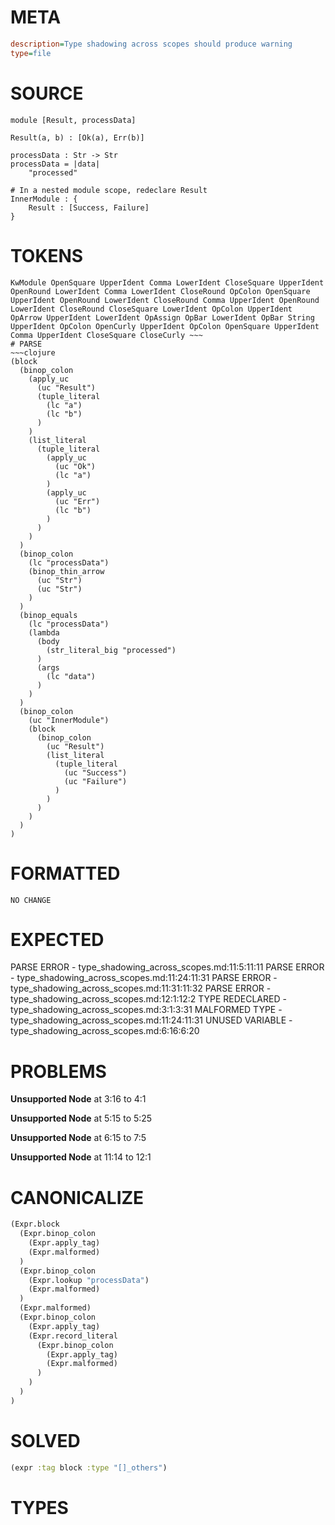 # META
~~~ini
description=Type shadowing across scopes should produce warning
type=file
~~~
# SOURCE
~~~roc
module [Result, processData]

Result(a, b) : [Ok(a), Err(b)]

processData : Str -> Str
processData = |data|
    "processed"

# In a nested module scope, redeclare Result
InnerModule : {
    Result : [Success, Failure]
}
~~~
# TOKENS
~~~text
KwModule OpenSquare UpperIdent Comma LowerIdent CloseSquare UpperIdent OpenRound LowerIdent Comma LowerIdent CloseRound OpColon OpenSquare UpperIdent OpenRound LowerIdent CloseRound Comma UpperIdent OpenRound LowerIdent CloseRound CloseSquare LowerIdent OpColon UpperIdent OpArrow UpperIdent LowerIdent OpAssign OpBar LowerIdent OpBar String UpperIdent OpColon OpenCurly UpperIdent OpColon OpenSquare UpperIdent Comma UpperIdent CloseSquare CloseCurly ~~~
# PARSE
~~~clojure
(block
  (binop_colon
    (apply_uc
      (uc "Result")
      (tuple_literal
        (lc "a")
        (lc "b")
      )
    )
    (list_literal
      (tuple_literal
        (apply_uc
          (uc "Ok")
          (lc "a")
        )
        (apply_uc
          (uc "Err")
          (lc "b")
        )
      )
    )
  )
  (binop_colon
    (lc "processData")
    (binop_thin_arrow
      (uc "Str")
      (uc "Str")
    )
  )
  (binop_equals
    (lc "processData")
    (lambda
      (body
        (str_literal_big "processed")
      )
      (args
        (lc "data")
      )
    )
  )
  (binop_colon
    (uc "InnerModule")
    (block
      (binop_colon
        (uc "Result")
        (list_literal
          (tuple_literal
            (uc "Success")
            (uc "Failure")
          )
        )
      )
    )
  )
)
~~~
# FORMATTED
~~~roc
NO CHANGE
~~~
# EXPECTED
PARSE ERROR - type_shadowing_across_scopes.md:11:5:11:11
PARSE ERROR - type_shadowing_across_scopes.md:11:24:11:31
PARSE ERROR - type_shadowing_across_scopes.md:11:31:11:32
PARSE ERROR - type_shadowing_across_scopes.md:12:1:12:2
TYPE REDECLARED - type_shadowing_across_scopes.md:3:1:3:31
MALFORMED TYPE - type_shadowing_across_scopes.md:11:24:11:31
UNUSED VARIABLE - type_shadowing_across_scopes.md:6:16:6:20
# PROBLEMS
**Unsupported Node**
at 3:16 to 4:1

**Unsupported Node**
at 5:15 to 5:25

**Unsupported Node**
at 6:15 to 7:5

**Unsupported Node**
at 11:14 to 12:1

# CANONICALIZE
~~~clojure
(Expr.block
  (Expr.binop_colon
    (Expr.apply_tag)
    (Expr.malformed)
  )
  (Expr.binop_colon
    (Expr.lookup "processData")
    (Expr.malformed)
  )
  (Expr.malformed)
  (Expr.binop_colon
    (Expr.apply_tag)
    (Expr.record_literal
      (Expr.binop_colon
        (Expr.apply_tag)
        (Expr.malformed)
      )
    )
  )
)
~~~
# SOLVED
~~~clojure
(expr :tag block :type "[]_others")
~~~
# TYPES
~~~roc
~~~

